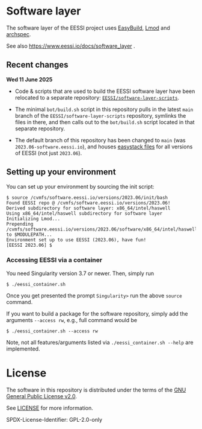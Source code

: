 # Software layer

The software layer of the EESSI project uses [EasyBuild](https://docs.easybuild.io), [Lmod](https://lmod.readthedocs.io) and [archspec](https://archspec.readthedocs.io).

See also https://www.eessi.io/docs/software_layer .

## Recent changes

**Wed 11 June 2025**

- Code & scripts that are used to build the EESSI software layer have been relocated to a separate repository:
  [`EESSI/software-layer-scripts`](https://github.com/EESSI/software-layer-scripts).

- The minimal `bot/build.sh` script in this repository pulls in the latest `main` branch of the `EESSI/software-layer-scripts` repository,
  symlinks the files in there, and then calls out to the `bot/build.sh` script located in that separate repository.

- The default branch of this repository has been changed to `main` (was `2023.06-software.eessi.io`),
  and houses [easystack files](https://docs.easybuild.io/easystack-files) for all versions of EESSI (not just `2023.06`).

## Setting up your environment

You can set up your environment by sourcing the init script:

```
$ source /cvmfs/software.eessi.io/versions/2023.06/init/bash
Found EESSI repo @ /cvmfs/software.eessi.io/versions/2023.06!
Derived subdirectory for software layer: x86_64/intel/haswell
Using x86_64/intel/haswell subdirectory for software layer
Initializing Lmod...
Prepending /cvmfs/software.eessi.io/versions/2023.06/software/x86_64/intel/haswell/modules/all to $MODULEPATH...
Environment set up to use EESSI (2023.06), have fun!
[EESSI 2023.06] $
```

### Accessing EESSI via a container

You need Singularity version 3.7 or newer. Then, simply run

```
$ ./eessi_container.sh
```
Once you get presented the prompt `Singularity>` run the above `source` command.

If you want to build a package for the software repository, simply add the arguments `--access rw`, e.g., full command would be

```
$ ./eessi_container.sh --access rw
```
Note, not all features/arguments listed via `./eessi_container.sh --help` are implemented.

# License

The software in this repository is distributed under the terms of the
[GNU General Public License v2.0](https://opensource.org/licenses/GPL-2.0).

See [LICENSE](https://github.com/EESSI/software-layer/blob/main/LICENSE) for more information.

SPDX-License-Identifier: GPL-2.0-only
